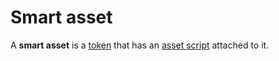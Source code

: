# Smart asset

A **smart asset** is a [token](/en/blockchain/token.md) that has an [asset script](/en/ride/script/script-types/asset-script.md) attached to it.
